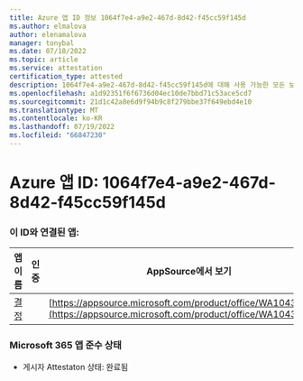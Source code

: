 ```yaml
---
title: Azure 앱 ID 정보 1064f7e4-a9e2-467d-8d42-f45cc59f145d
ms.author: elmalova
author: elenamalova
manager: tonybal
ms.date: 07/18/2022
ms.topic: article
ms.service: attestation
certification_type: attested
description: 1064f7e4-a9e2-467d-8d42-f45cc59f145d에 대해 사용 가능한 모든 보안 및 규정 준수 정보입니다.
ms.openlocfilehash: a1d92351f6f6736d04ec10de7bbd71c53ace5cd7
ms.sourcegitcommit: 21d1c42a8e6d9f94b9c8f279bbe37f649ebd4e10
ms.translationtype: MT
ms.contentlocale: ko-KR
ms.lasthandoff: 07/19/2022
ms.locfileid: "66847230"
---
```

# <a name="azure-app-id-1064f7e4-a9e2-467d-8d42-f45cc59f145d"></a>Azure 앱 ID: 1064f7e4-a9e2-467d-8d42-f45cc59f145d


### <a name="apps-associated-with-this-id"></a>이 ID와 연결된 앱:
| **앱 이름** | **인증** | **AppSource에서 보기** |
|--------------|---------------|-----------------------|
| [결정](../forward/WA104381880.md) |  | [https://appsource.microsoft.com/product/office/WA104381880](https://appsource.microsoft.com/product/office/WA104381880) |

### <a name="microsoft-365-app-compliance-status"></a>Microsoft 365 앱 준수 상태
- 게시자 Attestaton 상태: 완료됨
